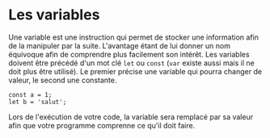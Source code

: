 # Les variables

Une variable est une instruction qui permet de stocker une information afin de la manipuler par la suite. L'avantage étant de lui donner un nom équivoque afin de comprendre plus facilement son intérêt.
Les variables doivent être précédé d'un mot clé `let` ou `const` (`var` existe aussi mais il ne doit plus être utilisé). 
Le premier précise une variable qui pourra changer de valeur, le second une constante.
```
const a = 1;
let b = 'salut';
```

Lors de l'exécution de votre code, la variable sera remplacé par sa valeur afin que votre programme comprenne ce qu'il doit faire.